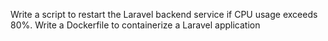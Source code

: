  Write a script to restart the Laravel backend service if CPU usage exceeds 80%.
 Write a Dockerfile to containerize a Laravel application
